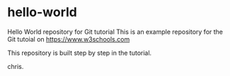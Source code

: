 # hello-world
Hello World repository for Git tutorial
This is an example repository for the Git tutoial on https://www.w3schools.com

This repository is built step by step in the tutorial.


chris.